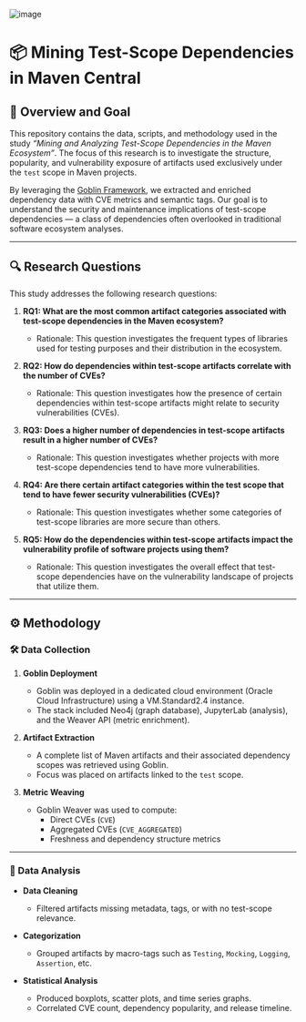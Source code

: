 ![image](https://github.com/user-attachments/assets/4ccaa232-99c6-4d31-829a-3042c5af8655)


# 📦 Mining Test-Scope Dependencies in Maven Central 

## 🧪 Overview and Goal

This repository contains the data, scripts, and methodology used in the study *“Mining and Analyzing Test-Scope Dependencies in the Maven Ecosystem”*. The focus of this research is to investigate the structure, popularity, and vulnerability exposure of artifacts used exclusively under the `test` scope in Maven projects.

By leveraging the [Goblin Framework](https://github.com/Goblin-Ecosystem/goblinDependencyMiner), we extracted and enriched dependency data with CVE metrics and semantic tags. Our goal is to understand the security and maintenance implications of test-scope dependencies — a class of dependencies often overlooked in traditional software ecosystem analyses.

---

## 🔍 Research Questions

This study addresses the following research questions:

1. **RQ1: What are the most common artifact categories associated with test-scope dependencies in the Maven ecosystem?**  
    - Rationale: This question investigates the frequent types of libraries used for testing purposes and their distribution in the ecosystem.

2. **RQ2: How do dependencies within test-scope artifacts correlate with the number of CVEs?**
    - Rationale: This question investigates how the presence of certain dependencies within test-scope artifacts might relate to security vulnerabilities (CVEs).

3. **RQ3: Does a higher number of dependencies in test-scope artifacts result in a higher number of CVEs?**
    - Rationale: This question investigates whether projects with more test-scope dependencies tend to have more vulnerabilities.

4. **RQ4: Are there certain artifact categories within the test scope that tend to have fewer security vulnerabilities (CVEs)?**
    - Rationale: This question investigates whether some categories of test-scope libraries are more secure than others.

5. **RQ5: How do the dependencies within test-scope artifacts impact the vulnerability profile of software projects using them?**
    - Rationale: This question investigates the overall effect that test-scope dependencies have on the vulnerability landscape of projects that utilize them.

---

## ⚙️ Methodology

### 🛠️ Data Collection

1. **Goblin Deployment**  
   - Goblin was deployed in a dedicated cloud environment (Oracle Cloud Infrastructure) using a VM.Standard2.4 instance.
   - The stack included Neo4j (graph database), JupyterLab (analysis), and the Weaver API (metric enrichment).

2. **Artifact Extraction**  
   - A complete list of Maven artifacts and their associated dependency scopes was retrieved using Goblin.
   - Focus was placed on artifacts linked to the `test` scope.
 
3. **Metric Weaving**  
   - Goblin Weaver was used to compute:
     - Direct CVEs (`CVE`)
     - Aggregated CVEs (`CVE_AGGREGATED`)
     - Freshness and dependency structure metrics

---

### 🧼 Data Analysis

- **Data Cleaning**  
  - Filtered artifacts missing metadata, tags, or with no test-scope relevance.

- **Categorization**  
  - Grouped artifacts by macro-tags such as `Testing`, `Mocking`, `Logging`, `Assertion`, etc.

- **Statistical Analysis**  
  - Produced boxplots, scatter plots, and time series graphs.
  - Correlated CVE count, dependency popularity, and release timeline.



